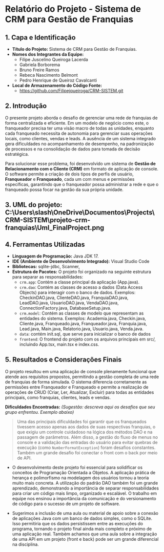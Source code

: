 # Relatório do Projeto - Sistema de CRM para Gestão de Franquias

## 1\. Capa e Identificação

  * **Título do Projeto:** Sistema de CRM para Gestão de Franquias.
  * **Nomes dos Integrantes da Equipe:**
      * Filipe Juscelino Queiroga Lacerda
      * Gabriela Borborema
      * Bruno Freire Ramos
      * Rebeca Nascimento Belmont
      * Pedro Henrique de Queiroz Cavalcanti
  * **Local de Armazenamento do Código Fonte:**
      * https://github.com/Filipejqueiroga/CRM-SISTEM.git

## 2\. Introdução

O presente projeto aborda o desafio de gerenciar uma rede de franquias de forma centralizada e eficiente. Em um modelo de negócio como este, o franqueador precisa ter uma visão macro de todas as unidades, enquanto cada franqueado necessita de autonomia para gerenciar suas operações locais, como clientes, vendas e leads. A ausência de um sistema integrado gera dificuldades no acompanhamento de desempenho, na padronização de processos e na consolidação de dados para tomada de decisão estratégica.

Para solucionar esse problema, foi desenvolvido um sistema de **Gestão de Relacionamento com o Cliente (CRM)** em formato de aplicação de console. O software permite a criação de dois tipos de perfis de usuário, **Franqueador** e **Franqueado**, cada um com menus e permissões específicas, garantindo que o franqueador possa administrar a rede e que o franqueado possa focar na gestão da sua própria unidade.

## 3\. UML do projeto: C:\Users\slash\OneDrive\Documentos\Projects\CRM-SISTEM\projeto-crm-franquias\Uml_FinalProject.png

## 4\. Ferramentas Utilizadas

  * **Linguagem de Programação:** Java JDK 17.
  * **IDE (Ambiente de Desenvolvimento Integrado):** Visual Studio Code
  * **Bibliotecas:** sqlite-jdbc, Scanner, 
  * **Estrutura de Pacotes:** O projeto foi organizado na seguinte estrutura para separar as responsabilidades:
      * `crm.app`: Contém a classe principal da aplicação (App.java).
      * `crm.dao`: Contém as classes de acesso a dados (Data Access Objects) para interagir com o banco de dados. Exemplos: CheckinDAO.java, ClienteDAO.java, FranquiaDAO.java, LeadDAO.java, UsuarioDAO.java, VendaDAO.java, ConnectionFactory.java, DatabaseSetup.java.
      * `crm.model`: Contém as classes de modelo que representam as entidades do sistema. Exemplos: Academia.java, Checkin.java, Cliente.java, Franqueado.java, Franqueador.java, Franquia.java, Lead.java, Main.java, Relatorio.java, Usuario.java, Venda.java.
      * `data`: contém init.sql, que serve para inicializar o banco de dados
      * `frontend`: O frontend do projeto com os arquivos principais em src/, incluindo App.tsx, main.tsx e index.css.

## 5\. Resultados e Considerações Finais

O projeto resultou em uma aplicação de console plenamente funcional que atende aos requisitos propostos, permitindo a gestão completa de uma rede de franquias de forma simulada. O sistema diferencia corretamente as permissões entre Franqueador e Franqueado e permite a realização de operações de CRUD (Criar, Ler, Atualizar, Excluir) para todas as entidades principais, como franquias, clientes, leads e vendas.

**Dificuldades Encontradas:**
*(Sugestão: descreva aqui os desafios que seu grupo enfrentou. Exemplo abaixo)*

> Uma das principais dificuldades foi garantir que os franqueados tivessem acesso apenas aos dados de suas respectivas franquias, o que exigiu um controle cuidadoso na lógica dos métodos DAO e na passagem de parâmetros. Além disso, a gestão do fluxo de menus no console e a validação das entradas do usuário para evitar quebras de execução (como `NumberFormatException`) foram desafios constantes.
Também um grande desafio foi conectar o front com o back por meio de API.


- O desenvolvimento deste projeto foi essencial para solidificar os conceitos de Programação Orientada a Objetos. A aplicação prática de herança e polimorfismo na modelagem dos usuários tornou a teoria muito mais concreta. A utilização do padrão DAO também foi um grande aprendizado, demonstrando a importância de separar responsabilidades para criar um código mais limpo, organizado e escalável. O trabalho em equipe nos ensinou a importância da comunicação e do versionamento de código para o sucesso de um projeto de software.

- Sugerimos a inclusão de uma aula ou material de apoio sobre a conexão de aplicações Java com um banco de dados simples, como o SQLite. Isso permitiria que os dados persistissem entre as execuções do programa, tornando o projeto final ainda mais completo e próximo de uma aplicação real. Também achamos que uma aula sobre a integração de uma API em um projeto (front e back) pode ser um grande diferencial na disciplina.
